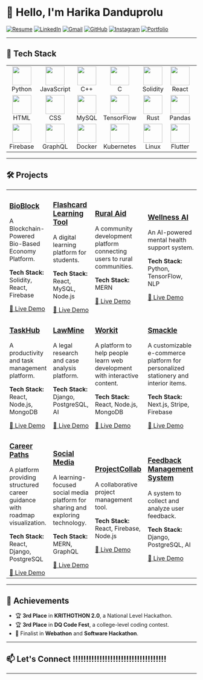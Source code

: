 # 👋 Hello, I'm Harika Danduprolu  

[![Resume](https://img.shields.io/badge/Resume-View-4285F4?style=for-the-badge&logo=google-docs&logoColor=white)](https://docs.google.com/document/d/12qcNoho4d-Iz9Gi7pYKlWgBwpcOkWPo4g_2iDo-VmPI/edit?usp=sharing) 
  [![LinkedIn](https://img.shields.io/badge/LinkedIn-Connect-0A66C2?style=for-the-badge&logo=linkedin)](https://linkedin.com/in/yourprofile)  [![Gmail](https://img.shields.io/badge/Gmail-D14836?style=for-the-badge&logo=gmail&logoColor=white)](mailto:harika.danduprolu740@gmail.com)  [![GitHub](https://img.shields.io/badge/GitHub-181717?style=for-the-badge&logo=github&logoColor=white)](https://github.com/yourusername)  [![Instagram](https://img.shields.io/badge/Instagram-E4405F?style=for-the-badge&logo=instagram&logoColor=white)](https://instagram.com/yourhandle)  [![Portfolio](https://img.shields.io/badge/Portfolio-Visit-ff69b4?style=for-the-badge&logo=internetexplorer&logoColor=white)](https://yourportfolio.com)

---

## 🚀 Tech Stack

<table>
  <tr>
    <td align="center" width="100"><img src="https://cdn.jsdelivr.net/gh/devicons/devicon/icons/python/python-original.svg" width="50"/><br/>Python</td>
    <td align="center" width="100"><img src="https://cdn.jsdelivr.net/gh/devicons/devicon/icons/javascript/javascript-original.svg" width="50"/><br/>JavaScript</td>
    <td align="center" width="100"><img src="https://cdn.jsdelivr.net/gh/devicons/devicon/icons/cplusplus/cplusplus-original.svg" width="50"/><br/>C++</td>
    <td align="center" width="100"><img src="https://cdn.jsdelivr.net/gh/devicons/devicon/icons/c/c-original.svg" width="50"/><br/>C</td>
    <td align="center" width="100"><img src="https://cdn.jsdelivr.net/gh/devicons/devicon/icons/solidity/solidity-original.svg" width="50"/><br/>Solidity</td>
    <td align="center" width="100"><img src="https://cdn.jsdelivr.net/gh/devicons/devicon/icons/react/react-original.svg" width="50"/><br/>React</td>
    <td align="center" width="100"><img src="https://cdn.jsdelivr.net/gh/devicons/devicon/icons/nodejs/nodejs-original.svg" width="50"/><br/>Node.js</td>
    <td align="center" width="100"><img src="https://cdn.jsdelivr.net/gh/devicons/devicon/icons/mongodb/mongodb-original.svg" width="50"/><br/>MongoDB</td>
    <td align="center" width="100"><img src="https://cdn.jsdelivr.net/gh/devicons/devicon/icons/django/django-plain.svg" width="50"/><br/>Django</td>
    <td align="center" width="100"><img src="https://cdn.jsdelivr.net/gh/devicons/devicon/icons/flask/flask-original.svg" width="50"/><br/>Flask</td>
  </tr>
  <tr>
    <td align="center" width="100"><img src="https://cdn.jsdelivr.net/gh/devicons/devicon/icons/html5/html5-original.svg" width="50"/><br/>HTML</td>
    <td align="center" width="100"><img src="https://cdn.jsdelivr.net/gh/devicons/devicon/icons/css3/css3-original.svg" width="50"/><br/>CSS</td>
    <td align="center" width="100"><img src="https://cdn.jsdelivr.net/gh/devicons/devicon/icons/mysql/mysql-original.svg" width="50"/><br/>MySQL</td>
    <td align="center" width="100"><img src="https://cdn.jsdelivr.net/gh/devicons/devicon/icons/tensorflow/tensorflow-original.svg" width="50"/><br/>TensorFlow</td>
    <td align="center" width="100"><img src="https://cdn.jsdelivr.net/gh/devicons/devicon/icons/rust/rust-plain.svg" width="50"/><br/>Rust</td>
    <td align="center" width="100"><img src="https://cdn.jsdelivr.net/gh/devicons/devicon/icons/pandas/pandas-original.svg" width="50"/><br/>Pandas</td>
    <td align="center" width="100"><img src="https://cdn.jsdelivr.net/gh/devicons/devicon/icons/numpy/numpy-original.svg" width="50"/><br/>NumPy</td>
    <td align="center" width="100"><img src="https://cdn.jsdelivr.net/gh/devicons/devicon/icons/figma/figma-original.svg" width="50"/><br/>Figma</td>
    <td align="center" width="100"><img src="https://cdn.jsdelivr.net/gh/devicons/devicon/icons/git/git-original.svg" width="50"/><br/>Git</td>
    <td align="center" width="100"><img src="https://cdn.jsdelivr.net/gh/devicons/devicon/icons/github/github-original.svg" width="50"/><br/>GitHub</td>
  </tr>
  <tr>
    <td align="center" width="100"><img src="https://cdn.jsdelivr.net/gh/devicons/devicon/icons/firebase/firebase-plain.svg" width="50"/><br/>Firebase</td>
    <td align="center" width="100"><img src="https://cdn.jsdelivr.net/gh/devicons/devicon/icons/graphql/graphql-plain.svg" width="50"/><br/>GraphQL</td>
    <td align="center" width="100"><img src="https://cdn.jsdelivr.net/gh/devicons/devicon/icons/docker/docker-original.svg" width="50"/><br/>Docker</td>
    <td align="center" width="100"><img src="https://cdn.jsdelivr.net/gh/devicons/devicon/icons/kubernetes/kubernetes-plain.svg" width="50"/><br/>Kubernetes</td>
    <td align="center" width="100"><img src="https://cdn.jsdelivr.net/gh/devicons/devicon/icons/linux/linux-original.svg" width="50"/><br/>Linux</td>
    <td align="center" width="100"><img src="https://cdn.jsdelivr.net/gh/devicons/devicon/icons/flutter/flutter-original.svg" width="50"/><br/>Flutter</td>
    <td align="center" width="100"><img src="https://cdn.jsdelivr.net/gh/devicons/devicon/icons/postgresql/postgresql-original.svg" width="50"/><br/>PostgreSQL</td>
    <td align="center" width="100"><img src="https://cdn.jsdelivr.net/gh/devicons/devicon/icons/typescript/typescript-original.svg" width="50"/><br/>TypeScript</td>
    <td align="center" width="100"><img src="https://cdn.jsdelivr.net/gh/devicons/devicon/icons/express/express-original.svg" width="50"/><br/>Express.js</td>
    <td align="center" width="100"><img src="https://cdn.jsdelivr.net/gh/devicons/devicon/icons/redux/redux-original.svg" width="50"/><br/>Redux</td>
  </tr>
</table>

---
## 🛠️ Projects  

<table>
  <tr>
    <td>
      <h3><a href="https://github.com/yourusername/bioblock">BioBlock</a></h3>
      <p>A Blockchain-Powered Bio-Based Economy Platform.</p>
      <p><strong>Tech Stack:</strong> Solidity, React, Firebase</p>
      <a href="https://bioblock-demo.com">🔗 Live Demo</a>
    </td>
    <td>
      <h3><a href="https://github.com/yourusername/flashcard-tool">Flashcard Learning Tool</a></h3>
      <p>A digital learning platform for students.</p>
      <p><strong>Tech Stack:</strong> React, MySQL, Node.js</p>
      <a href="https://flashcard-tool-demo.com">🔗 Live Demo</a>
    </td>
    <td>
      <h3><a href="https://github.com/yourusername/rural-aid">Rural Aid</a></h3>
      <p>A community development platform connecting users to rural communities.</p>
      <p><strong>Tech Stack:</strong> MERN</p>
      <a href="https://rural-aid-demo.com">🔗 Live Demo</a>
    </td>
    <td>
      <h3><a href="https://github.com/yourusername/wellness-ai">Wellness AI</a></h3>
      <p>An AI-powered mental health support system.</p>
      <p><strong>Tech Stack:</strong> Python, TensorFlow, NLP</p>
      <a href="https://wellness-ai-demo.com">🔗 Live Demo</a>
    </td>
  </tr>
  <tr>
    <td>
      <h3><a href="https://github.com/yourusername/taskhub">TaskHub</a></h3>
      <p>A productivity and task management platform.</p>
      <p><strong>Tech Stack:</strong> React, Node.js, MongoDB</p>
      <a href="https://taskhub-demo.com">🔗 Live Demo</a>
    </td>
    <td>
      <h3><a href="https://github.com/yourusername/lawmine">LawMine</a></h3>
      <p>A legal research and case analysis platform.</p>
      <p><strong>Tech Stack:</strong> Django, PostgreSQL, AI</p>
      <a href="https://lawmine-demo.com">🔗 Live Demo</a>
    </td>
    <td>
      <h3><a href="https://github.com/yourusername/workit">Workit</a></h3>
      <p>A platform to help people learn web development with interactive content.</p>
      <p><strong>Tech Stack:</strong> React, Node.js, MongoDB</p>
      <a href="https://workit-demo.com">🔗 Live Demo</a>
    </td>
    <td>
      <h3><a href="https://github.com/yourusername/smackle">Smackle</a></h3>
      <p>A customizable e-commerce platform for personalized stationery and interior items.</p>
      <p><strong>Tech Stack:</strong> Next.js, Stripe, Firebase</p>
      <a href="https://smackle-demo.com">🔗 Live Demo</a>
    </td>
  </tr>
  <tr>
    <td>
      <h3><a href="https://github.com/yourusername/career-paths">Career Paths</a></h3>
      <p>A platform providing structured career guidance with roadmap visualization.</p>
      <p><strong>Tech Stack:</strong> React, Django, PostgreSQL</p>
      <a href="https://career-paths-demo.com">🔗 Live Demo</a>
    </td>
    <td>
      <h3><a href="https://github.com/yourusername/social-media">Social Media</a></h3>
      <p>A learning-focused social media platform for sharing and exploring technology.</p>
      <p><strong>Tech Stack:</strong> MERN, GraphQL</p>
      <a href="https://social-media-demo.com">🔗 Live Demo</a>
    </td>
    <td>
      <h3><a href="https://github.com/yourusername/projectcollab">ProjectCollab</a></h3>
      <p>A collaborative project management tool.</p>
      <p><strong>Tech Stack:</strong> React, Firebase, Node.js</p>
      <a href="https://projectcollab-demo.com">🔗 Live Demo</a>
    </td>
    <td>
      <h3><a href="https://github.com/yourusername/feedback-management">Feedback Management System</a></h3>
      <p>A system to collect and analyze user feedback.</p>
      <p><strong>Tech Stack:</strong> Django, PostgreSQL, AI</p>
      <a href="https://feedback-management-demo.com">🔗 Live Demo</a>
    </td>
  </tr>
</table>

---

## 🌟 Achievements  
- 🏆 **3rd Place** in **KRITHOTHON 2.0**, a National Level Hackathon.  
- 🏆 **3rd Place** in **DQ Code Fest**, a college-level coding contest.  
- 🎯 Finalist in **Webathon** and **Software Hackathon**.  

---

## 📫 Let's Connect  !!!!!!!!!!!!!!!!!!!!!!!!!!!!!!!!!!!
---
